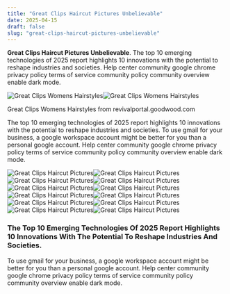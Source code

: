 ```yaml
---
title: "Great Clips Haircut Pictures Unbelievable"
date: 2025-04-15
draft: false
slug: "great-clips-haircut-pictures-unbelievable" 
---
```


**Great Clips Haircut Pictures Unbelievable**. The top 10 emerging technologies of 2025 report highlights 10 innovations with the potential to reshape industries and societies. Help center community google chrome privacy policy terms of service community policy community overview enable dark mode.

![Great Clips Womens Hairstyles](https://i.pinimg.com/originals/99/de/7f/99de7f953a6221b822d58890d0e7fc93.jpg)![Great Clips Womens Hairstyles](https://i.pinimg.com/originals/99/de/7f/99de7f953a6221b822d58890d0e7fc93.jpg)

Great Clips Womens Hairstyles from revivalportal.goodwood.com

The top 10 emerging technologies of 2025 report highlights 10 innovations with the potential to reshape industries and societies. To use gmail for your business, a google workspace account might be better for you than a personal google account. Help center community google chrome privacy policy terms of service community policy community overview enable dark mode.

![Great Clips Haircut Pictures ](https://i.redd.it/bq0lli5w9p501.jpg " Great Clips 5")![Great Clips Haircut Pictures ](https://i.pinimg.com/originals/99/de/7f/99de7f953a6221b822d58890d0e7fc93.jpg " Great Clips Womens Hairstyles")![Great Clips Haircut Pictures ](https://pbs.twimg.com/media/F1QehBwWcAMSnrO.jpg " Great Clips on Twitter \"Experience the convenience and confidence of")![Great Clips Haircut Pictures ](https://terminatorchronicles.com/wp-content/uploads/2022/11/great-clips-prices.jpg " The Best Haircuts at Great Clips Price Point Terminator Chronicles")![Great Clips Haircut Pictures ](https://i.pinimg.com/originals/68/a2/27/68a22775892196e626480a08b93c524b.jpg " Great Clips Hairstyles For Guys Hairstyle Guides")![Great Clips Haircut Pictures ](https://s3-media3.fl.yelpcdn.com/bphoto/YNOUM-v1sg4Vw4hy2Jlcuw/o.jpg " Great Clips Haircut Sizes at Reynaldo Leahy blog")![Great Clips Haircut Pictures ](https://i.pinimg.com/originals/79/22/18/792218fd71026e25ad5478bdb6196a46.jpg " 20+ Great Clips Hairstyles Hairstyle Catalog")![Great Clips Haircut Pictures ](https://i.pinimg.com/originals/db/58/4e/db584ea20a4a9f571690b46aa77e3dab.jpg " Great Clips Hairstyles For Men")![Great Clips Haircut Pictures ](https://i.pinimg.com/originals/6a/89/48/6a89482a6d6826010d215b670b94b098.jpg " Pin on Hair Color")![Great Clips Haircut Pictures ](https://i.pinimg.com/originals/7a/fe/50/7afe5031745278e10d1f70cfd78e30f6.jpg " Get A Free Haircut From Great Clips In 2023 Style Trends In 2023")![Great Clips Haircut Pictures ](https://i.pinimg.com/originals/9b/f9/ec/9bf9ec929e328b98d9f4517daf4675be.jpg " 77 Cool Great Clips Women's Haircut Reviews Haircut Trends")![Great Clips Haircut Pictures ](https://i.pinimg.com/originals/37/97/38/379738530cb3f82f230e17096506ba92.jpg " Great Clips Short Hairstyles")

### The Top 10 Emerging Technologies Of 2025 Report Highlights 10 Innovations With The Potential To Reshape Industries And Societies.

To use gmail for your business, a google workspace account might be better for you than a personal google account. Help center community google chrome privacy policy terms of service community policy community overview enable dark mode.